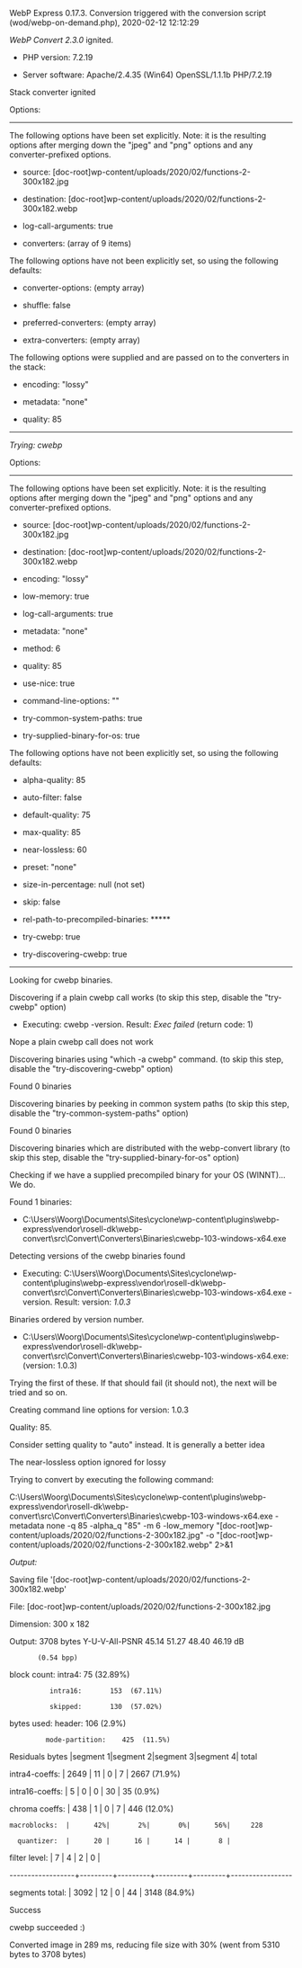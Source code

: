 WebP Express 0.17.3. Conversion triggered with the conversion script (wod/webp-on-demand.php), 2020-02-12 12:12:29

*WebP Convert 2.3.0*  ignited.
- PHP version: 7.2.19
- Server software: Apache/2.4.35 (Win64) OpenSSL/1.1.1b PHP/7.2.19

Stack converter ignited

Options:
------------
The following options have been set explicitly. Note: it is the resulting options after merging down the "jpeg" and "png" options and any converter-prefixed options.
- source: [doc-root]wp-content/uploads/2020/02/functions-2-300x182.jpg
- destination: [doc-root]wp-content/uploads/2020/02/functions-2-300x182.webp
- log-call-arguments: true
- converters: (array of 9 items)

The following options have not been explicitly set, so using the following defaults:
- converter-options: (empty array)
- shuffle: false
- preferred-converters: (empty array)
- extra-converters: (empty array)

The following options were supplied and are passed on to the converters in the stack:
- encoding: "lossy"
- metadata: "none"
- quality: 85
------------


*Trying: cwebp* 

Options:
------------
The following options have been set explicitly. Note: it is the resulting options after merging down the "jpeg" and "png" options and any converter-prefixed options.
- source: [doc-root]wp-content/uploads/2020/02/functions-2-300x182.jpg
- destination: [doc-root]wp-content/uploads/2020/02/functions-2-300x182.webp
- encoding: "lossy"
- low-memory: true
- log-call-arguments: true
- metadata: "none"
- method: 6
- quality: 85
- use-nice: true
- command-line-options: ""
- try-common-system-paths: true
- try-supplied-binary-for-os: true

The following options have not been explicitly set, so using the following defaults:
- alpha-quality: 85
- auto-filter: false
- default-quality: 75
- max-quality: 85
- near-lossless: 60
- preset: "none"
- size-in-percentage: null (not set)
- skip: false
- rel-path-to-precompiled-binaries: *****
- try-cwebp: true
- try-discovering-cwebp: true
------------

Looking for cwebp binaries.
Discovering if a plain cwebp call works (to skip this step, disable the "try-cwebp" option)
- Executing: cwebp -version. Result: *Exec failed* (return code: 1)
Nope a plain cwebp call does not work
Discovering binaries using "which -a cwebp" command. (to skip this step, disable the "try-discovering-cwebp" option)
Found 0 binaries
Discovering binaries by peeking in common system paths (to skip this step, disable the "try-common-system-paths" option)
Found 0 binaries
Discovering binaries which are distributed with the webp-convert library (to skip this step, disable the "try-supplied-binary-for-os" option)
Checking if we have a supplied precompiled binary for your OS (WINNT)... We do.
Found 1 binaries: 
- C:\Users\Woorg\Documents\Sites\cyclone\wp-content\plugins\webp-express\vendor\rosell-dk\webp-convert\src\Convert\Converters\Binaries\cwebp-103-windows-x64.exe
Detecting versions of the cwebp binaries found
- Executing: C:\Users\Woorg\Documents\Sites\cyclone\wp-content\plugins\webp-express\vendor\rosell-dk\webp-convert\src\Convert\Converters\Binaries\cwebp-103-windows-x64.exe -version. Result: version: *1.0.3*
Binaries ordered by version number.
- C:\Users\Woorg\Documents\Sites\cyclone\wp-content\plugins\webp-express\vendor\rosell-dk\webp-convert\src\Convert\Converters\Binaries\cwebp-103-windows-x64.exe: (version: 1.0.3)
Trying the first of these. If that should fail (it should not), the next will be tried and so on.
Creating command line options for version: 1.0.3
Quality: 85. 
Consider setting quality to "auto" instead. It is generally a better idea
The near-lossless option ignored for lossy
Trying to convert by executing the following command:
C:\Users\Woorg\Documents\Sites\cyclone\wp-content\plugins\webp-express\vendor\rosell-dk\webp-convert\src\Convert\Converters\Binaries\cwebp-103-windows-x64.exe -metadata none -q 85 -alpha_q "85" -m 6 -low_memory "[doc-root]wp-content/uploads/2020/02/functions-2-300x182.jpg" -o "[doc-root]wp-content/uploads/2020/02/functions-2-300x182.webp" 2>&1

*Output:* 
Saving file '[doc-root]wp-content/uploads/2020/02/functions-2-300x182.webp'
File:      [doc-root]wp-content/uploads/2020/02/functions-2-300x182.jpg
Dimension: 300 x 182
Output:    3708 bytes Y-U-V-All-PSNR 45.14 51.27 48.40   46.19 dB
           (0.54 bpp)
block count:  intra4:         75  (32.89%)
              intra16:       153  (67.11%)
              skipped:       130  (57.02%)
bytes used:  header:            106  (2.9%)
             mode-partition:    425  (11.5%)
 Residuals bytes  |segment 1|segment 2|segment 3|segment 4|  total
  intra4-coeffs:  |    2649 |      11 |       0 |       7 |    2667  (71.9%)
 intra16-coeffs:  |       5 |       0 |       0 |      30 |      35  (0.9%)
  chroma coeffs:  |     438 |       1 |       0 |       7 |     446  (12.0%)
    macroblocks:  |      42%|       2%|       0%|      56%|     228
      quantizer:  |      20 |      16 |      14 |       8 |
   filter level:  |       7 |       4 |       2 |       0 |
------------------+---------+---------+---------+---------+-----------------
 segments total:  |    3092 |      12 |       0 |      44 |    3148  (84.9%)

Success
cwebp succeeded :)

Converted image in 289 ms, reducing file size with 30% (went from 5310 bytes to 3708 bytes)
